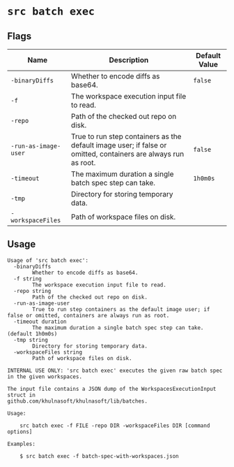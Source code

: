 # `src batch exec`


## Flags

| Name | Description | Default Value |
|------|-------------|---------------|
| `-binaryDiffs` | Whether to encode diffs as base64. | `false` |
| `-f` | The workspace execution input file to read. |  |
| `-repo` | Path of the checked out repo on disk. |  |
| `-run-as-image-user` | True to run step containers as the default image user; if false or omitted, containers are always run as root. | `false` |
| `-timeout` | The maximum duration a single batch spec step can take. | `1h0m0s` |
| `-tmp` | Directory for storing temporary data. |  |
| `-workspaceFiles` | Path of workspace files on disk. |  |


## Usage

```
Usage of 'src batch exec':
  -binaryDiffs
    	Whether to encode diffs as base64.
  -f string
    	The workspace execution input file to read.
  -repo string
    	Path of the checked out repo on disk.
  -run-as-image-user
    	True to run step containers as the default image user; if false or omitted, containers are always run as root.
  -timeout duration
    	The maximum duration a single batch spec step can take. (default 1h0m0s)
  -tmp string
    	Directory for storing temporary data.
  -workspaceFiles string
    	Path of workspace files on disk.

INTERNAL USE ONLY: 'src batch exec' executes the given raw batch spec in the given workspaces.

The input file contains a JSON dump of the WorkspacesExecutionInput struct in
github.com/khulnasoft/khulnasoft/lib/batches.

Usage:

    src batch exec -f FILE -repo DIR -workspaceFiles DIR [command options]

Examples:

    $ src batch exec -f batch-spec-with-workspaces.json



```
	

